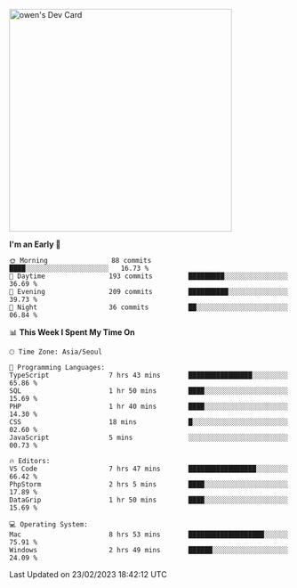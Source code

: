 <a href="https://app.daily.dev/owen_9066"><img src="https://api.daily.dev/devcards/51e5c69f10114f2abe0ae390c27b0828.png?r=hyb" width="400" alt="owen's Dev Card"/></a>

 
 <!--START_SECTION:waka-->
**I'm an Early 🐤** 

```text
🌞 Morning                88 commits          ████░░░░░░░░░░░░░░░░░░░░░   16.73 % 
🌆 Daytime                193 commits         █████████░░░░░░░░░░░░░░░░   36.69 % 
🌃 Evening                209 commits         ██████████░░░░░░░░░░░░░░░   39.73 % 
🌙 Night                  36 commits          ██░░░░░░░░░░░░░░░░░░░░░░░   06.84 % 
```


📊 **This Week I Spent My Time On** 

```text
🕑︎ Time Zone: Asia/Seoul

💬 Programming Languages: 
TypeScript               7 hrs 43 mins       ████████████████░░░░░░░░░   65.86 % 
SQL                      1 hr 50 mins        ████░░░░░░░░░░░░░░░░░░░░░   15.69 % 
PHP                      1 hr 40 mins        ████░░░░░░░░░░░░░░░░░░░░░   14.30 % 
CSS                      18 mins             █░░░░░░░░░░░░░░░░░░░░░░░░   02.60 % 
JavaScript               5 mins              ░░░░░░░░░░░░░░░░░░░░░░░░░   00.73 % 

🔥 Editors: 
VS Code                  7 hrs 47 mins       █████████████████░░░░░░░░   66.42 % 
PhpStorm                 2 hrs 5 mins        ████░░░░░░░░░░░░░░░░░░░░░   17.89 % 
DataGrip                 1 hr 50 mins        ████░░░░░░░░░░░░░░░░░░░░░   15.69 % 

💻 Operating System: 
Mac                      8 hrs 53 mins       ███████████████████░░░░░░   75.91 % 
Windows                  2 hrs 49 mins       ██████░░░░░░░░░░░░░░░░░░░   24.09 % 
```


 Last Updated on 23/02/2023 18:42:12 UTC
<!--END_SECTION:waka-->
